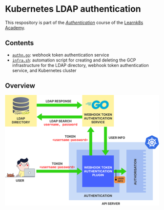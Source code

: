 # Kubernetes LDAP authentication

This respository is part of the [_Authentication_](https://academy.learnk8s.io/authentication-intro) course of the [Learnk8s Academy](http://academy.learnk8s.io/).

## Contents

- [`authn.go`](authn.go): webhook token authentication service
- [`infra.sh`](infra.sh): automation script for creating and deleting the GCP infrastructure for the LDAP directory, webhook token authentication service, and Kubernetes cluster

## Overview

![LDAP authentication](overview.png)
